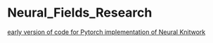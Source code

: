 # Neural_Fields_Research

[early version of code for Pytorch implementation of Neural Knitwork](https://github.com/GwynGU/Recreation-of-Neural-Knitwork.git)
